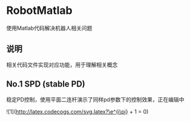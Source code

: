 # RobotMatlab
 使用Matlab代码解决机器人相关问题


## 说明
相关代码文件实现对应功能，用于理解相关概念


## No.1 SPD (stable PD)
稳定PD控制，使用平面二连杆演示了同样pd参数下的控制效果，正在编辑中

![1](http://latex.codecogs.com/svg.latex?\e^{i\pi} + 1 = 0)